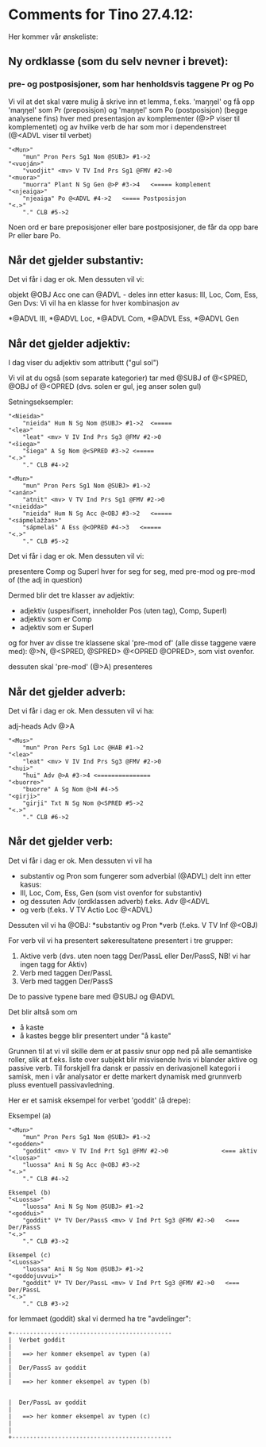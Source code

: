 # Comments for Tino 27.4.12:

Her kommer vår ønskeliste:

## Ny ordklasse (som du selv nevner i brevet):

### pre- og postposisjoner, som har henholdsvis taggene Pr og Po

Vi vil at det skal være mulig å skrive inn et lemma, f.eks. 'maŋŋel'
og få opp 'maŋŋel' som Pr (preposisjon) og 'maŋŋel' som Po (postposisjon)
(begge analysene fins)
hver med presentasjon av komplementer (@>P viser til komplementet) og av
hvilke verb de har som mor i dependenstreet (@<ADVL viser til verbet)

```
"<Mun>"
	"mun" Pron Pers Sg1 Nom @SUBJ> #1->2
"<vuoján>"
	"vuodjit" <mv> V TV Ind Prs Sg1 @FMV #2->0
"<muora>"
	"muorra" Plant N Sg Gen @>P #3->4   <===== komplement
"<njeaiga>"
	"njeaiga" Po @<ADVL #4->2   <==== Postposisjon
"<.>"
	"." CLB #5->2
```
Noen ord er bare preposisjoner eller bare postposisjoner,
de får da opp bare Pr eller bare Po.

## Når det gjelder substantiv:

Det vi får i dag er ok. Men dessuten vil vi:

objekt @OBJ Acc
one can @ADVL - deles inn etter kasus: Ill, Loc, Com, Ess, Gen
Dvs: Vi vil ha en klasse for hver kombinasjon av

*@ADVL Ill,
*@ADVL Loc,
*@ADVL Com,
*@ADVL Ess,
*@ADVL Gen

## Når det gjelder  adjektiv:

I dag viser du adjektiv som attributt ("gul sol")

Vi vil at du også (som separate kategorier) tar med
@SUBJ of @<SPRED,  @OBJ of @<OPRED
(dvs. solen er gul, jeg anser solen gul)

Setningseksempler:
```
"<Nieida>"
	"nieida" Hum N Sg Nom @SUBJ> #1->2  <=====
"<lea>"
	"leat" <mv> V IV Ind Prs Sg3 @FMV #2->0
"<šiega>"
	"šiega" A Sg Nom @<SPRED #3->2 <=====
"<.>"
	"." CLB #4->2

"<Mun>"
	"mun" Pron Pers Sg1 Nom @SUBJ> #1->2
"<anán>"
	"atnit" <mv> V TV Ind Prs Sg1 @FMV #2->0
"<nieidda>"
	"nieida" Hum N Sg Acc @<OBJ #3->2   <=====
"<sápmelažžan>"
	"sápmelaš" A Ess @<OPRED #4->3   <=====
"<.>"
	"." CLB #5->2

```
Det vi får i dag er ok. Men dessuten vil vi:

presentere Comp og Superl hver for seg for seg, med pre-mod og pre-mod of (the adj in question)

Dermed blir det tre klasser av adjektiv:

* adjektiv (uspesifisert, inneholder Pos (uten tag), Comp, Superl)
* adjektiv som er Comp
* adjektiv som er Superl

og for hver av disse tre klassene skal 'pre-mod of' (alle disse taggene være med):
@>N, @<SPRED, @SPRED> @<OPRED @OPRED>, som vist ovenfor.

dessuten skal 'pre-mod' (@>A) presenteres

## Når det gjelder adverb:

Det vi får i dag er ok. Men dessuten vil vi ha:

adj-heads Adv @>A

```
"<Mus>"
	"mun" Pron Pers Sg1 Loc @HAB #1->2
"<lea>"
	"leat" <mv> V IV Ind Prs Sg3 @FMV #2->0
"<hui>"
	"hui" Adv @>A #3->4 <===============
"<buorre>"
	"buorre" A Sg Nom @>N #4->5
"<girji>"
	"girji" Txt N Sg Nom @<SPRED #5->2
"<.>"
	"." CLB #6->2
```

## Når det gjelder verb:

Det vi får i dag er ok. Men dessuten vi vil ha
* substantiv og Pron som fungerer som adverbial (@ADVL) delt inn etter kasus:
* Ill, Loc, Com, Ess, Gen (som vist ovenfor for substantiv)
* og dessuten Adv (ordklassen adverb) f.eks. Adv @<ADVL
* og verb (f.eks. V TV Actio Loc @<ADVL)

Dessuten vil vi ha @OBJ:
*substantiv og Pron
*verb (f.eks. V TV Inf @<OBJ)

For verb vil vi ha presentert søkeresultatene presentert i tre grupper:
1. Aktive verb (dvs. uten noen tagg Der/PassL eller Der/PassS, NB! vi har ingen tagg for Aktiv)
1. Verb med taggen Der/PassL
1. Verb med taggen Der/PassS

De to passive typene bare med @SUBJ og @ADVL

Det blir altså som om
* å kaste
* å kastes
begge blir presentert under "å kaste"

Grunnen til at vi vil skille dem er at passiv snur opp ned
på alle semantiske roller, slik at f.eks. liste over subjekt
blir misvisende hvis vi blander aktive og passive verb.
Til forskjell fra dansk er passiv en derivasjonell kategori i samisk,
men i vår analysator er dette markert dynamisk med grunnverb
pluss eventuell passivavledning.

Her er et samisk eksempel for verbet 'goddit' (å drepe):

Eksempel (a)
```
"<Mun>"
	"mun" Pron Pers Sg1 Nom @SUBJ> #1->2
"<godden>"
	"goddit" <mv> V TV Ind Prt Sg1 @FMV #2->0 				<=== aktiv
"<luosa>"
	"luossa" Ani N Sg Acc @<OBJ #3->2
"<.>"
	"." CLB #4->2

Eksempel (b)
"<Luossa>"
	"luossa" Ani N Sg Nom @SUBJ> #1->2
"<goddui>"
	"goddit" V* TV Der/PassS <mv> V Ind Prt Sg3 @FMV #2->0   <=== Der/PassS
"<.>"
	"." CLB #3->2

Eksempel (c)
"<Luossa>"
	"luossa" Ani N Sg Nom @SUBJ> #1->2
"<goddojuvvui>"
	"goddit" V* TV Der/PassL <mv> V Ind Prt Sg3 @FMV #2->0   <=== Der/PassL
"<.>"
	"." CLB #3->2
```

for lemmaet (goddit) skal vi dermed ha tre "avdelinger":
```
+---------------------------------------------
|  Verbet goddit
|
|  	==> her kommer eksempel av typen (a)
|
|  Der/PassS av goddit
|
|  	==> her kommer eksempel av typen (b)


|  Der/PassL av goddit
|
|  	==> her kommer eksempel av typen (c)
|
|
+---------------------------------------------

```
